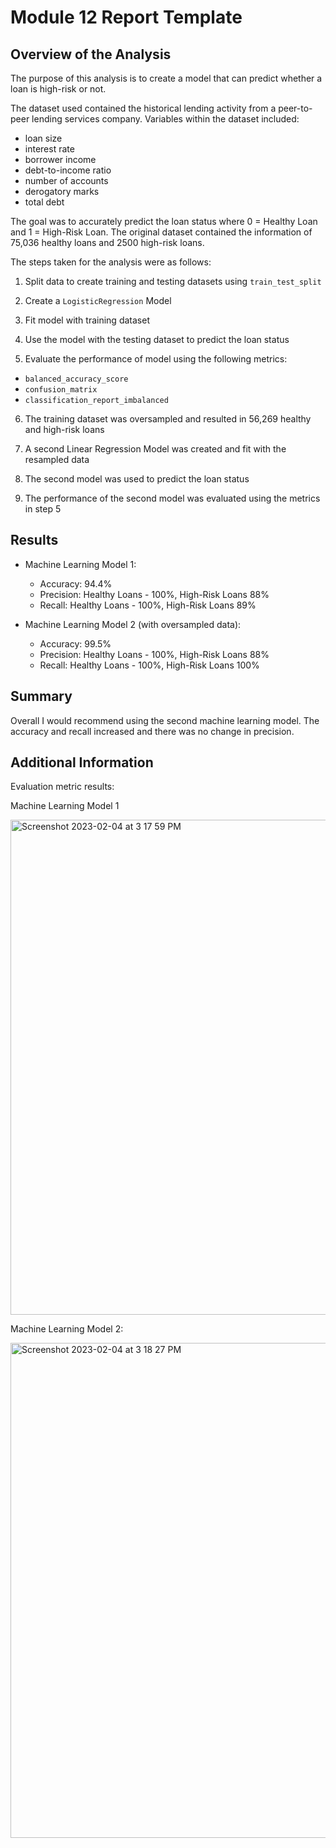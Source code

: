 # Module 12 Report Template

## Overview of the Analysis

The purpose of this analysis is to create a model that can predict whether a loan is high-risk or not.

The dataset used contained the historical lending activity from a peer-to-peer lending services company. Variables within the dataset included: 
- loan size
- interest rate
- borrower income
- debt-to-income ratio
- number of accounts
- derogatory marks
- total debt

The goal was to accurately predict the loan status where 0 = Healthy Loan and 1 = High-Risk Loan. The original dataset contained the information of 75,036 healthy loans and 2500 high-risk loans. 

The steps taken for the analysis were as follows:

1) Split data to create training and testing datasets using `train_test_split`

2) Create a `LogisticRegression` Model

3) Fit model with training dataset

4) Use the model with the testing dataset to predict the loan status

5) Evaluate the performance of model using the following metrics:
  - `balanced_accuracy_score`
  - `confusion_matrix`
  - `classification_report_imbalanced`

6) The training dataset was oversampled and resulted in 56,269 healthy and high-risk loans

7) A second Linear Regression Model was created and fit with the resampled data

8) The second model was used to predict the loan status

9) The performance of the second model was evaluated using the metrics in step 5


## Results

* Machine Learning Model 1:
  * Accuracy: 94.4% 
  * Precision: Healthy Loans - 100%, High-Risk Loans 88%
  * Recall: Healthy Loans - 100%, High-Risk Loans 89%



* Machine Learning Model 2 (with oversampled data):
  * Accuracy: 99.5%
  * Precision: Healthy Loans - 100%, High-Risk Loans 88%
  * Recall: Healthy Loans - 100%, High-Risk Loans 100%

## Summary

Overall I would recommend using the second machine learning model. The accuracy and recall increased and there was no change in precision. 


## Additional Information

Evaluation metric results:

Machine Learning Model 1

<img width="792" alt="Screenshot 2023-02-04 at 3 17 59 PM" src="https://user-images.githubusercontent.com/112917950/216793591-7680d8b2-89d8-4177-ba95-4fee652cc612.png">


Machine Learning Model 2:

<img width="792" alt="Screenshot 2023-02-04 at 3 18 27 PM" src="https://user-images.githubusercontent.com/112917950/216793600-f83748d0-76b8-45dc-bc7f-eb03d43591a7.png">



